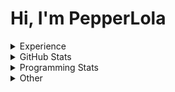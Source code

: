 # Hi, I'm PepperLola
<details>
 <summary>Experience</summary>
 
 ### Operating Systems  
 
 ![](https://img.shields.io/badge/windows-0078D6?logo=windows&logoColor=white&style=for-the-badge)
 ![](https://img.shields.io/badge/MacOS-000000?logo=apple&logoColor=white&style=for-the-badge)
 ![](https://img.shields.io/badge/iOS-000000?logo=ios&logoColor=white&style=for-the-badge)
 
 ### Skills
 
 ![Python](https://img.shields.io/badge/python-%233776AB.svg?&style=for-the-badge&logo=python&logoColor=white)
 ![HTML](https://img.shields.io/badge/html-%23E34F26.svg?&style=for-the-badge&logo=html5&logoColor=white)
 ![CSS](https://img.shields.io/badge/css-%23239120.svg?&style=for-the-badge&logo=css3&logoColor=white)
 ![JavaScript](https://img.shields.io/badge/javascript%20-%23323330.svg?&style=for-the-badge&logo=javascript&logoColor=%23F7DF1E)
 ![Node.js](https://img.shields.io/badge/node.js%20-%2343853D.svg?&style=for-the-badge&logo=node.js&logoColor=white)
 ![Java](https://img.shields.io/badge/java-%23ED8B00.svg?&style=for-the-badge&logo=java&logoColor=white)
 ![Swift](https://img.shields.io/badge/swift-%23FA7343.svg?&style=for-the-badge&logo=swift&logoColor=white)
 ![Markdown](https://img.shields.io/badge/markdown-%23000000.svg?&style=for-the-badge&logo=markdown&logoColor=white)
 ![Express.js](https://img.shields.io/badge/express.js%20-%23404d59.svg?&style=for-the-badge)
 ![React](https://img.shields.io/badge/react%20-%2320232a.svg?&style=for-the-badge&logo=react&logoColor=%2361DAFB)
 ![React Native](https://img.shields.io/badge/react_native%20-%2320232a.svg?&style=for-the-badge&logo=react&logoColor=%2361DAFB)
 ![Electron](https://img.shields.io/badge/electron%20-%23100000.svg?&style=for-the-badge&logo=electron&logoColor=white)
 ![Unity](https://img.shields.io/badge/unity%20-%23100000.svg?&style=for-the-badge&logo=unity&logoColor=white)
 ![MySQL](https://img.shields.io/badge/MySQL-00000F?style=for-the-badge&logo=mysql&logoColor=white)
 
 ### Editors
 ![IntelliJ IDEA](https://img.shields.io/badge/IntelliJ_IDEA-666666?style=for-the-badge&logo=intellij%20idea&logoColor=black)
 ![ViM](https://img.shields.io/badge/ViM-007700?style=for-the-badge&logo=vim&logoColor=white)
 ![NeoVim](https://img.shields.io/badge/NeoVim-330077?style=for-the-badge&logo=neovim&logoColor=green)
 ![VS Code](https://img.shields.io/badge/Visual_Studio_Code-0078D4?style=for-the-badge&logo=visual%20studio%20code&logoColor=white)
 
 ### Version Control
 
 ![Git](https://img.shields.io/badge/git%20-%23F05033.svg?&style=for-the-badge&logo=git&logoColor=white)
 ![GitHub](https://img.shields.io/badge/github%20-%23121011.svg?&style=for-the-badge&logo=github&logoColor=white)
 
 ### Services / Platforms
 
 ![Heroku](https://img.shields.io/badge/heroku%20-%23430098.svg?&style=for-the-badge&logo=heroku&logoColor=white)
 ![Netlify](https://img.shields.io/badge/Netlify-00C7B7?style=for-the-badge&logo=netlify&logoColor=white)
 ![TravisCI](https://img.shields.io/badge/travisci%20-%232B2F33.svg?&style=for-the-badge&logo=travis&logoColor=white)
 ![Docker](https://img.shields.io/badge/docker%20-%230db7ed.svg?&style=for-the-badge&logo=docker&logoColor=white)
 ![Raspberry Pi](https://img.shields.io/badge/-Raspberry%20Pi-C51A4A?style=for-the-badge&logo=Raspberry-Pi)
 ![Arduino](https://img.shields.io/badge/-Arduino-00979D?style=for-the-badge&logo=Arduino&logoColor=white)
</details>

<details>
 <summary>GitHub Stats</summary>
 
<img src="https://github-readme-stats.vercel.app/api?username=PepperLola&theme=dark&show_icons=true&line_height=40" align="left" />

[![PepperLola's Most Used Languages](https://github-readme-stats.vercel.app/api/top-langs/?username=PepperLola&theme=dark&hide_langs_below=4)](https://github.com/anuraghazra/github-readme-stats/)

![Trophies!](https://github-profile-trophy.vercel.app/?username=PepperLola&theme=onedark&row=1&column=7)

![Profile Views](https://komarev.com/ghpvc/?username=PepperLola)
</details>

<details>
 <summary>Programming Stats</summary>
 
<!--START_SECTION:waka-->
![Lines of code](https://img.shields.io/badge/From%20Hello%20World%20I%27ve%20Written-3.7%20million%20lines%20of%20code-blue)

**🐱 My Github Data** 

> 🏆 226 Contributions in the Year 2021
 > 
> 📦 338.6 kB Used in Github's Storage 
 > 
> 🚫 Not Opted to Hire
 > 
> 📜 13 Public Repositories 
 > 
> 🔑 27 Private Repositories  
 > 
**I'm a Night 🦉** 

```text
🌞 Morning    105 commits    ████░░░░░░░░░░░░░░░░░░░░░   16.8% 
🌆 Daytime    193 commits    ███████░░░░░░░░░░░░░░░░░░   30.88% 
🌃 Evening    289 commits    ███████████░░░░░░░░░░░░░░   46.24% 
🌙 Night      38 commits     █░░░░░░░░░░░░░░░░░░░░░░░░   6.08%

```
📅 **I'm Most Productive on Wednesday** 

```text
Monday       92 commits     ███░░░░░░░░░░░░░░░░░░░░░░   14.72% 
Tuesday      104 commits    ████░░░░░░░░░░░░░░░░░░░░░   16.64% 
Wednesday    112 commits    ████░░░░░░░░░░░░░░░░░░░░░   17.92% 
Thursday     94 commits     ███░░░░░░░░░░░░░░░░░░░░░░   15.04% 
Friday       100 commits    ████░░░░░░░░░░░░░░░░░░░░░   16.0% 
Saturday     44 commits     █░░░░░░░░░░░░░░░░░░░░░░░░   7.04% 
Sunday       79 commits     ███░░░░░░░░░░░░░░░░░░░░░░   12.64%

```


📊 **This Week I Spent My Time On** 

```text
💬 Programming Languages: 
Java                     7 hrs 11 mins       █████████████████████░░░░   84.74% 
JSON                     21 mins             █░░░░░░░░░░░░░░░░░░░░░░░░   4.14% 
JavaScript               17 mins             ░░░░░░░░░░░░░░░░░░░░░░░░░   3.48% 
Groovy                   16 mins             ░░░░░░░░░░░░░░░░░░░░░░░░░   3.18% 
Git Config               5 mins              ░░░░░░░░░░░░░░░░░░░░░░░░░   1.13%

🔥 Editors: 
IntelliJ                 8 hrs 6 mins        ███████████████████████░░   95.43% 
Vim                      23 mins             █░░░░░░░░░░░░░░░░░░░░░░░░   4.57%

💻 Operating System: 
Windows                  8 hrs 29 mins       █████████████████████████   100.0%

```

**I Mostly Code in Java** 

```text
Java                     11 repos            ████████░░░░░░░░░░░░░░░░░   34.38% 
JavaScript               9 repos             ███████░░░░░░░░░░░░░░░░░░   28.12% 
Python                   7 repos             █████░░░░░░░░░░░░░░░░░░░░   21.88% 
Swift                    1 repo              ░░░░░░░░░░░░░░░░░░░░░░░░░   3.12% 
TypeScript               1 repo              ░░░░░░░░░░░░░░░░░░░░░░░░░   3.12%

```


**Timeline**

![Chart not found](https://raw.githubusercontent.com/PepperLola/PepperLola/master/charts/bar_graph.png) 


<!--END_SECTION:waka-->
</details>

<details>
 <summary>Other</summary>
 
 ### Hypixel
 
 ![Hypixel Level](https://widgets.jerlshoba.com/hypixel/networkLevel.png?username=palight&width=512&height=64&fg=%23ffffff&bg=%232288ff&border=4&text_color=%232288ff&font_size=18&style=progress)
 
</details>
